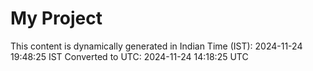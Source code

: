 # My Project

This content is dynamically generated in Indian Time (IST): 2024-11-24 19:48:25 IST
Converted to UTC: 2024-11-24 14:18:25 UTC
